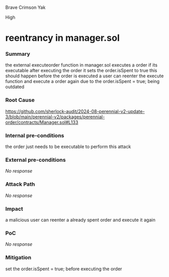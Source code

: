 Brave Crimson Yak

High

# reentrancy in manager.sol

### Summary

the external executeorder function in manager.sol executes a order if its executable after executing the order it sets the         order.isSpent to true this should happen before the order is executed a user can reenter the execute function and execute a order again due to the  order.isSpent = true; being outdated



### Root Cause

https://github.com/sherlock-audit/2024-08-perennial-v2-update-3/blob/main/perennial-v2/packages/perennial-order/contracts/Manager.sol#L133

### Internal pre-conditions

the order just needs to be executable to perform this attack

### External pre-conditions

_No response_

### Attack Path

_No response_

### Impact

a malicious user can reenter a already spent order and execute it again

### PoC

_No response_

### Mitigation

 set the  order.isSpent = true; before executing the order
